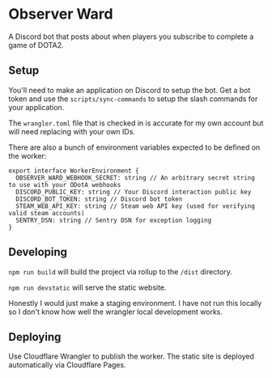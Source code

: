 # Observer Ward

A Discord bot that posts about when players you subscribe to complete a game of DOTA2.

## Setup

You'll need to make an application on Discord to setup the bot. Get a bot token and use the `scripts/sync-commands` to setup the slash commands for your application.

The `wrangler.toml` file that is checked in is accurate for my own account but will need replacing with your own IDs.

There are also a bunch of environment variables expected to be defined on the worker:

```
export interface WorkerEnvironment {
  OBSERVER_WARD_WEBHOOK_SECRET: string // An arbitrary secret string to use with your ODotA webhooks
  DISCORD_PUBLIC_KEY: string // Your Discord interaction public key
  DISCORD_BOT_TOKEN: string // Discord bot token
  STEAM_WEB_API_KEY: string // Steam web API key (used for verifying valid steam accounts)
  SENTRY_DSN: string // Sentry DSN for exception logging
}
```

## Developing

`npm run build` will build the project via rollup to the `/dist` directory.

`npm run devstatic` will serve the static website.

Honestly I would just make a staging environment. I have not run this locally so I don't know how well the wrangler local development works.

## Deploying

Use Cloudflare Wrangler to publish the worker. The static site is deployed automatically via Cloudflare Pages.
